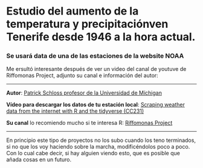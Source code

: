 # **Estudio del aumento de la temperatura y precipitaciónven Tenerife desde 1946 a la hora actual.**

### Se usará data de una de las estaciones de la website NOAA

Me ersultó interesante después de ver un video del canal de youtuve de Riffomonas Project, adjunto su canal e información del autor:

--- 

**Autor**: [Patrick Schloss profesor de la Universidad de Míchigan](https://medicine.umich.edu/dept/microbiology-immunology/patrick-schloss-phd)

**Vídeo para descargar los datos de tu estación local**: [Scraping weather data from the internet with R and the tidyverse (CC231)
](https://www.youtube.com/watch?v=V5Df6vw4-e8&t=1208s&ab_channel=RiffomonasProject)

**Su canal** lo recomiendo mucho si te interesa R: [Riffomonas Project](https://www.youtube.com/c/RiffomonasProject)

---

En principio este tipo de proyectos no los subo cuando los teno terminados, si no que los voy haciendo sobre la marcha, modificéndolos poco a poco. Con lo cual cabe decir, si hay alguien viendo esto, que es posible que añada cosas en un futuro.